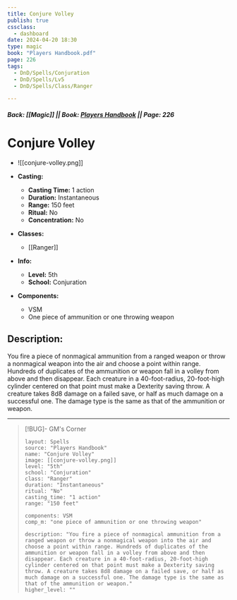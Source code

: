 ```yaml
---
title: Conjure Volley
publish: true
cssclass:
  - dashboard
date: 2024-04-20 18:30
type: magic
book: "Players Handbook.pdf"
page: 226
tags:
  - DnD/Spells/Conjuration
  - DnD/Spells/Lv5
  - DnD/Spells/Class/Ranger

---
```


##### Back: [[Magic]] || Book: [Players Handbook](https://drive.google.com/drive/folders/1O5bhpYizcIT5xxAoLOuzCRht_PVS7VSG?usp=sharing) || Page: 226

# Conjure Volley
- ![[conjure-volley.png]]
- **Casting:**
    - **Casting Time:** 1 action
    - **Duration:** Instantaneous
    - **Range:** 150 feet
    - **Ritual:** No
    - **Concentration:** No
- **Classes:**
    - [[Ranger]]

- **Info:**
    - **Level:** 5th
    - **School:** Conjuration
- **Components:**
    - VSM
    - One piece of ammunition or one throwing weapon

## Description:
You fire a piece of nonmagical ammunition from a ranged weapon or throw a nonmagical weapon into the air and choose a point within range. Hundreds of duplicates of the ammunition or weapon fall in a volley from above and then disappear. Each creature in a 40-foot-radius, 20-foot-high cylinder centered on that point must make a Dexterity saving throw. A creature takes 8d8 damage on a failed save, or half as much damage on a successful one. The damage type is the same as that of the ammunition or weapon.



---

> [!BUG]- GM's Corner
>
> ```statblock
> layout: Spells
> source: "Players Handbook"
> name: "Conjure Volley"
> image: [[conjure-volley.png]]
> level: "5th"
> school: "Conjuration"
> class: "Ranger"
> duration: "Instantaneous"
> ritual: "No"
> casting_time: "1 action"
> range: "150 feet"
>
> components: VSM
> comp_m: "one piece of ammunition or one throwing weapon"
>
> description: "You fire a piece of nonmagical ammunition from a ranged weapon or throw a nonmagical weapon into the air and choose a point within range. Hundreds of duplicates of the ammunition or weapon fall in a volley from above and then disappear. Each creature in a 40-foot-radius, 20-foot-high cylinder centered on that point must make a Dexterity saving throw. A creature takes 8d8 damage on a failed save, or half as much damage on a successful one. The damage type is the same as that of the ammunition or weapon."
> higher_level: ""
> ```

